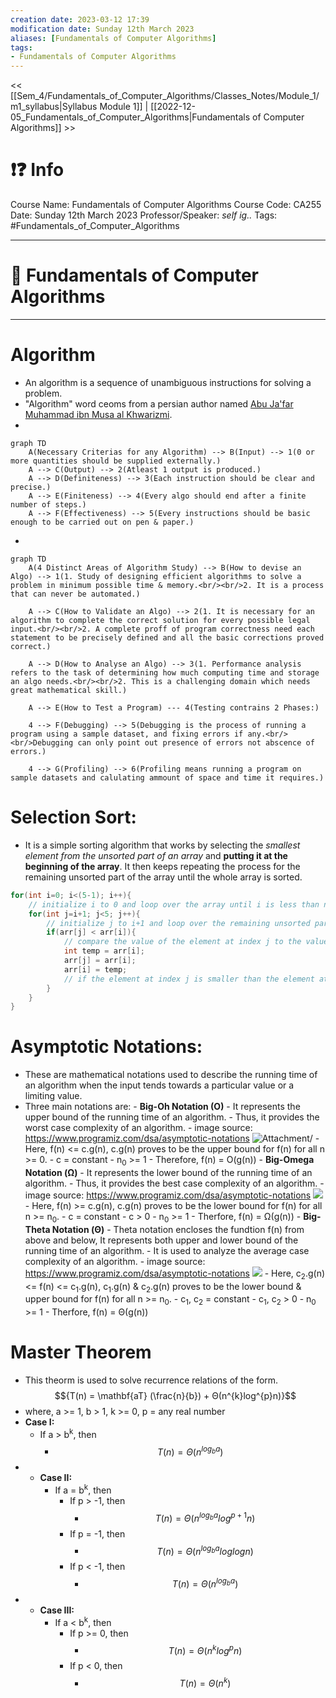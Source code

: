 ```yaml
---
creation date: 2023-03-12 17:39
modification date: Sunday 12th March 2023
aliases: [Fundamentals of Computer Algorithms]
tags: 
- Fundamentals of Computer Algorithms
---
```


<< [[Sem_4/Fundamentals_of_Computer_Algorithms/Classes_Notes/Module_1/m1_syllabus|Syllabus Module 1]] | [[2022-12-05_Fundamentals_of_Computer_Algorithms|Fundamentals of Computer Algorithms]] >>

# ❗❓ Info
Course Name: Fundamentals of Computer Algorithms
Course Code: CA255
Date: Sunday 12th March 2023
Professor/Speaker: *self ig..*
Tags: #Fundamentals_of_Computer_Algorithms

---
# 📑 Fundamentals of Computer Algorithms

---
# **Algorithm**
- An algorithm is a sequence of unambiguous instructions for solving a problem.
- "Algorithm" word ceoms from a persian author named [Abu Ja'far Muhammad ibn Musa al Khwarizmi](https://en.wikipedia.org/wiki/Muhammad_ibn_Musa_al-Khwarizmi).
-
```mermaid
graph TD
    A(Necessary Criterias for any Algorithm) --> B(Input) --> 1(0 or more quantities should be supplied externally.)
    A --> C(Output) --> 2(Atleast 1 output is produced.)
    A --> D(Definiteness) --> 3(Each instruction should be clear and precise.)
    A --> E(Finiteness) --> 4(Every algo should end after a finite number of steps.)
    A --> F(Effectiveness) --> 5(Every instructions should be basic enough to be carried out on pen & paper.)
```
- 
```mermaid
graph TD
    A(4 Distinct Areas of Algorithm Study) --> B(How to devise an Algo) --> 1(1. Study of designing efficient algorithms to solve a problem in minimum possible time & memory.<br/><br/>2. It is a process that can never be automated.)
    
    A --> C(How to Validate an Algo) --> 2(1. It is necessary for an algorithm to complete the correct solution for every possible legal input.<br/><br/>2. A complete proff of program correctness need each statement to be precisely defined and all the basic corrections proved correct.)
    
    A --> D(How to Analyse an Algo) --> 3(1. Performance analysis refers to the task of determining how much computing time and storage an algo needs.<br/><br/>2. This is a challenging domain which needs great mathematical skill.)
    
    A --> E(How to Test a Program) --- 4(Testing contrains 2 Phases:)
    
    4 --> F(Debugging) --> 5(Debugging is the process of running a program using a sample dataset, and fixing errors if any.<br/><br/>Debugging can only point out presence of errors not abscence of errors.)
    
    4 --> G(Profiling) --> 6(Profiling means running a program on sample datasets and calulating ammount of space and time it requires.)
```

# **Selection Sort:**
- It is a simple sorting algorithm that works by selecting the *smallest element from the unsorted part of an array* and **putting it at the beginning of the array**. It then keeps repeating the process for the remaining unsorted part of the array until the whole array is sorted.
```java
for(int i=0; i<(5-1); i++){
    // initialize i to 0 and loop over the array until i is less than n-1
    for(int j=i+1; j<5; j++){
        // initialize j to i+1 and loop over the remaining unsorted part of the array until j is less than n
        if(arr[j] < arr[i]){
            // compare the value of the element at index j to the value of the element at index i
            int temp = arr[i];
            arr[j] = arr[i];
            arr[i] = temp;
            // if the element at index j is smaller than the element at index i, swap their positions in the array
        }
    }
}
```

# **Asymptotic Notations:**
- These are mathematical notations used to describe the running time of an algorithm when the input tends towards a particular value or a limiting value.
- Three main notations are:
		- **Big-Oh Notation (O)**
			- It represents the upper bound of the running time of an algorithm.
			- Thus, it provides the worst case complexity of an algorithm.
			- image source: https://www.programiz.com/dsa/asymptotic-notations ![Attachment/](Attachment/Fundamentals_of_Computer_Algorithms/Big-Oh.png)
			- Here, f(n) <= c.g(n), c.g(n) proves to be the upper bound for f(n) for all n >= 0.
			- c = constant
			- n<sub>0</sub> >= 1
			- Therefore, f(n) = O(g(n))
		- **Big-Omega Notation (Ω)**
			- It represents the lower bound of the running time of an algorithm.
			- Thus, it provides the best case complexity of an algorithm.
			- image source: https://www.programiz.com/dsa/asymptotic-notations ![](Attachment/Fundamentals_of_Computer_Algorithms/Big-Omega.png)
			- Here, f(n) >= c.g(n), c.g(n) proves to be the lower bound for f(n) for all n >= n<sub>0</sub>.
			- c = constant
			- c > 0
			- n<sub>0</sub> >= 1
			- Therfore, f(n) = Ω(g(n))
		- **Big-Theta Notation (Θ)**
			- Theta notation encloses the fundtion f(n) from above and below, It represents both upper and lower bound of the running time of an algorithm.
			- It is used to analyze the average case complexity of an algorithm.
			- image source: https://www.programiz.com/dsa/asymptotic-notations ![](Attachment/Fundamentals_of_Computer_Algorithms/Big-Theta.png)
			- Here,  c<sub>2</sub>.g(n) <= f(n) <= c<sub>1</sub>.g(n), c<sub>1</sub>.g(n) & c<sub>2</sub>.g(n) proves to be the lower bound & upper bound for f(n) for all n >= n<sub>0</sub>.
			- c<sub>1</sub>, c<sub>2</sub> = constant
			- c<sub>1</sub>, c<sub>2</sub> > 0
			- n<sub>0</sub> >= 1
			- Therfore, f(n) = Θ(g(n))

# **Master Theorem**
- This theorm is used to solve recurrence relations of the form.
$${T(n) = \mathbf{aT} (\frac{n}{b}) + Θ(n^{k}log^{p}n)}$$
- where, a >= 1, b > 1, k >= 0, p = any real number
- **Case I:**
	- If a > b<sup>k</sup>, then
		- $${T(n) = Θ({n}^{log_{b}a})}$$
- - **Case II:**
	- If a = b<sup>k</sup>, then
		- If p > -1, then
			- $${T(n) = Θ({n}^{log_{b}a}{log^{p+1}n})}$$
		- If p = -1, then
			- $${T(n) = Θ({n}^{log_{b}a}{loglog n})}$$
		- If p < -1, then
			- $${T(n) = Θ({n}^{log_{b}a})}$$
- - **Case III:**
	- If a < b<sup>k</sup>, then
		- If p >= 0, then
			- $${T(n) = Θ({n}^{k}{log^{p}n})}$$
		- If p < 0, then
			- $${T(n) = Θ({n}^{k})}$$

